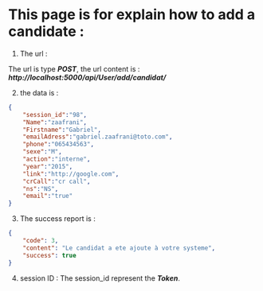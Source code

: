 # This page is for explain how to add a candidate : 

1. The url : 

The url is type ***POST***, the url content is : 
***http://localhost:5000/api/User/add/candidat/***

2. the data is : 

```json
{
	"session_id":"98",
	"Name":"zaafrani",
	"Firstname":"Gabriel",
	"emailAdress":"gabriel.zaafrani@toto.com",
	"phone":"065434563",
	"sexe":"M",
	"action":"interne",
	"year":"2015",
	"link":"http://google.com",
	"crCall":"cr call",
	"ns":"NS",
	"email":"true"
}
```

3. The success report is : 

```json
{
    "code": 3,
    "content": "Le candidat a ete ajoute à votre systeme",
    "success": true
}
```

4. session ID : 
The session_id represent the ***Token***.